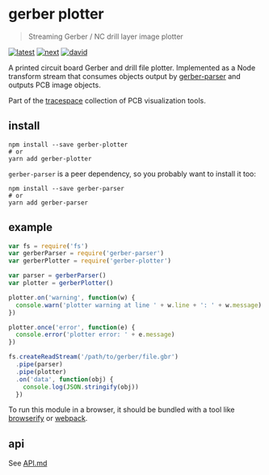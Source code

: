 # gerber plotter

> Streaming Gerber / NC drill layer image plotter

[![latest][gerber-plotter-latest-badge]][npm]
[![next][gerber-plotter-next-badge]][npm-next]
[![david][gerber-plotter-david-badge]][david]

A printed circuit board Gerber and drill file plotter. Implemented as a Node transform stream that consumes objects output by [gerber-parser](../gerber-parser) and outputs PCB image objects.

Part of the [tracespace][] collection of PCB visualization tools.

[tracespace]: https://github.com/tracespace/tracespace
[npm]: https://www.npmjs.com/package/gerber-plotter
[npm-next]: https://www.npmjs.com/package/gerber-plotter/v/next
[david]: https://david-dm.org/tracespace/tracespace?path=packages/gerber-plotter
[gerber-plotter-latest-badge]: https://flat.badgen.net/npm/v/gerber-plotter
[gerber-plotter-next-badge]: https://flat.badgen.net/npm/v/gerber-plotter/next
[gerber-plotter-david-badge]: https://flat.badgen.net/david/dep/tracespace/tracespace/packages/gerber-plotter

## install

```shell
npm install --save gerber-plotter
# or
yarn add gerber-plotter
```

`gerber-parser` is a peer dependency, so you probably want to install it too:

```shell
npm install --save gerber-parser
# or
yarn add gerber-parser
```

## example

```js
var fs = require('fs')
var gerberParser = require('gerber-parser')
var gerberPlotter = require('gerber-plotter')

var parser = gerberParser()
var plotter = gerberPlotter()

plotter.on('warning', function(w) {
  console.warn('plotter warning at line ' + w.line + ': ' + w.message)
})

plotter.once('error', function(e) {
  console.error('plotter error: ' + e.message)
})

fs.createReadStream('/path/to/gerber/file.gbr')
  .pipe(parser)
  .pipe(plotter)
  .on('data', function(obj) {
    console.log(JSON.stringify(obj))
  })
```

To run this module in a browser, it should be bundled with a tool like [browserify][] or [webpack][].

[browserify]: http://browserify.org/
[webpack]: https://webpack.js.org/

## api

See [API.md](./API.md)
